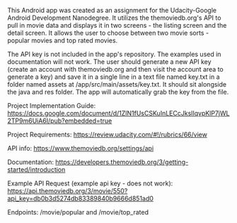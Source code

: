 This Android app was created as an assignment for the Udacity-Google Android Development Nanodegree.  It utilizes the themoviedb.org's API to pull in movie data and displays it in two screens - the listing screen and the detail screen.  It allows the user to choose between two movie sorts - popular movies and top rated movies.  

The API key is not included in the app's repository.  The examples used in documentation will not work.  The user should generate a new API key (create an account with themoviedb.org and then visit the account area to generate a key) and save it in a single line in a text file named key.txt in a folder named assets at /app/src/main/assets/key.txt. It should sit alongside the java and res folder. The app will automatically grab the key from the file.   

Project Implementation Guide:
https://docs.google.com/document/d/1ZlN1fUsCSKuInLECcJkslIqvpKlP7jWL2TP9m6UiA6I/pub?embedded=true

Project Requirements:
https://review.udacity.com/#!/rubrics/66/view

API info:
https://www.themoviedb.org/settings/api

Documentation:
https://developers.themoviedb.org/3/getting-started/introduction

Example API Request (example api key - does not work):
https://api.themoviedb.org/3/movie/550?api_key=db0b3d5274db83389840b9666d851ad0

Endpoints:
/movie/popular and /movie/top_rated

